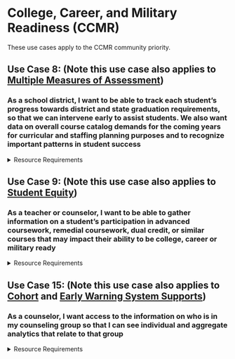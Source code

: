 # College, Career, and Military Readiness (CCMR)

These use cases apply to the CCMR community priority.

## Use Case 8: (Note this use case also applies to [Multiple Measures of Assessment](./multiple-measures-of-assessment.md))

### As a school district, I want to be able to track each student’s progress towards district and state graduation requirements, so that we can intervene early to assist students. We also want data on overall course catalog demands for the coming years for curricular and staffing planning purposes and to recognize important patterns in student success

<details>
<summary>Resource Requirements</summary>

| API Resources                                     | Notes |
| ------------------------------------------------- | ----- |
| /graduationPlans                                  |       |
| /StudentAcademicRecords                           |       |
| /courseTranscripts                                |       |
| /calendars                                        |       |
| /calendarDates                                    |       |
| /courses                                          |       |
| /courseOfferings                                  |       |
| /localEducationAgencies                           |       |
| /gradingPeriods                                   |       |
| /schools                                          |       |
| /sections                                         |       |
| /sessions                                         |       |
| /staffs                                           |       |
| /staffEducationOrganizationAssignmentAssociations |       |
| /staffEducationOrganizationEmploymentAssociations |       |
| /staffSchoolAssociations                          |       |
| /staffSectionAssociations                         |       |
| /students                                         |       |
| /studentEducationOrganizationAssociations         |       |
| /studentSchoolAssociations                        |       |
| /studentSectionAssociations                       |       |
| /bellSchedules                                    |       |
| /locations                                        |       |
| /classPeriods                                     |       |

</details>

## Use Case 9: (Note this use case also applies to [Student Equity](./student-equity.md))

### As a teacher or counselor, I want to be able to gather information on a student’s participation in advanced coursework, remedial coursework, dual credit, or similar courses that may impact their ability to be college, career or military ready

<details>
<summary>Resource Requirements</summary>

| API Resources                                     | Notes |
| ------------------------------------------------- | ----- |
| /graduationPlans                                  |       |
| /StudentAcademicRecords                           |       |
| /courseTranscripts                                |       |
| /calendars                                        |       |
| /calendarDates                                    |       |
| /courses                                          |       |
| /courseOfferings                                  |       |
| /localEducationAgencies                           |       |
| /gradingPeriods                                   |       |
| /schools                                          |       |
| /sections                                         |       |
| /sessions                                         |       |
| /staffs                                           |       |
| /staffEducationOrganizationAssignmentAssociations |       |
| /staffEducationOrganizationEmploymentAssociations |       |
| /staffSchoolAssociations                          |       |
| /staffSectionAssociations                         |       |
| /students                                         |       |
| /studentEducationOrganizationAssociations         |       |
| /studentSchoolAssociations                        |       |
| /studentSectionAssociations                       |       |
| /bellSchedules                                    |       |
| /locations                                        |       |
| /classPeriods                                     |       |

</details>

## Use Case 15: (Note this use case also applies to [Cohort](./cohort.md) and [Early Warning System Supports](./early-warning-system-supports.md))

### As a counselor, I want access to the information on who is in my counseling group so that I can see individual and aggregate analytics that relate to that group

<details>
<summary>Resource Requirements</summary>

| API Resources                                     | Notes |
| ------------------------------------------------- | ----- |
| /cohorts                                          |       |
| /staffCohortAssociations                          |       |
| /studentCohortAssociations                        |       |
| /calendars                                        |       |
| /calendarDates                                    |       |
| /courses                                          |       |
| /courseOfferings                                  |       |
| /localEducationAgencies                           |       |
| /gradingPeriods                                   |       |
| /schools                                          |       |
| /sections                                         |       |
| /sessions                                         |       |
| /staffs                                           |       |
| /staffEducationOrganizationAssignmentAssociations |       |
| /staffEducationOrganizationEmploymentAssociations |       |
| /staffSchoolAssociations                          |       |
| /staffSectionAssociations                         |       |
| /students                                         |       |
| /studentEducationOrganizationAssociations         |       |
| /studentSchoolAssociations                        |       |
| /studentSectionAssociations                       |       |
| /bellSchedules                                    |       |
| /locations                                        |       |
| /classPeriods                                     |       |

</details>
